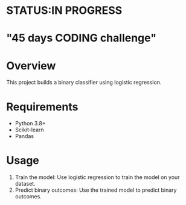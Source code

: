 # STATUS:IN PROGRESS
# "45 days CODING challenge"

# Overview
This project builds a binary classifier using logistic regression.

# Requirements

- Python 3.8+
- Scikit-learn
- Pandas

# Usage

1. Train the model: Use logistic regression to train the model on your dataset.
2. Predict binary outcomes: Use the trained model to predict binary outcomes.


